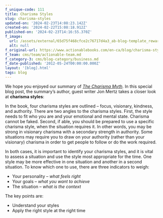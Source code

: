```yaml
---
f_unique-code: 111
title: Charisma Styles
slug: charisma-styles
updated-on: '2024-02-23T14:08:23.142Z'
created-on: '2024-02-22T15:08:18.912Z'
published-on: '2024-02-23T14:16:55.370Z'
f_image:
  url: /assets/external/65d75f468cfce2c76717d4a3_ab-blog-template_reward.jpeg
  alt: null
f_original-url: https://www.actionablebooks.com/en-ca/blog/charisma-styles/
f_team: cms/team/actionable-team.md
f_category-3: cms/blog-category/business.md
f_date-published: '2012-05-24T00:00:00.000Z'
layout: '[blog].html'
tags: blog
---
```


We hope you enjoyed our summary of [_The Charisma Myth_](http://actionablebooks.com/summaries/the-charisma-myth/). In this special blog post, the summary’s author, guest writer Jon Mertz takes a closer look at **charisma styles**:

In the book, four charisma styles are outlined – focus, visionary, kindness, and authority. There are two angles to the charisma styles. First, the style needs to fit who you are and your emotional and mental state. Charisma cannot be faked. Second, if able, you should be prepared to use a specific charisma style, when the situation requires it. In other words, you may be strong in visionary charisma with a secondary strength in authority. Some situations may require you to draw on your authority (rather than your visionary) charisma in order to get people to follow or do the work required.

In both cases, it is important to identify your charisma styles, and it is vital to assess a situation and use the style most appropriate for the time. One style may be more effective in one situation and another in a second situation. To know which one to use, there are three indicators to weigh:

*   Your personality – _what feels right_
*   Your goals – _what you want to achieve_
*   The situation – _what is the context_

The key points are:

*   Understand your styles
*   Apply the right style at the right time
